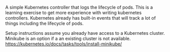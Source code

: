 A simple Kubernetes controller that logs the lifecycle of pods. This is a learning exercise to get more experience with writing kubernetes controllers.
Kubernetes already has built-in events that will track a lot of things including the lifecycle of pods.

Setup instructions assume you already have access to a Kubernetes cluster. Minikube is an option if a an existing cluster is not available. https://kubernetes.io/docs/tasks/tools/install-minikube/

